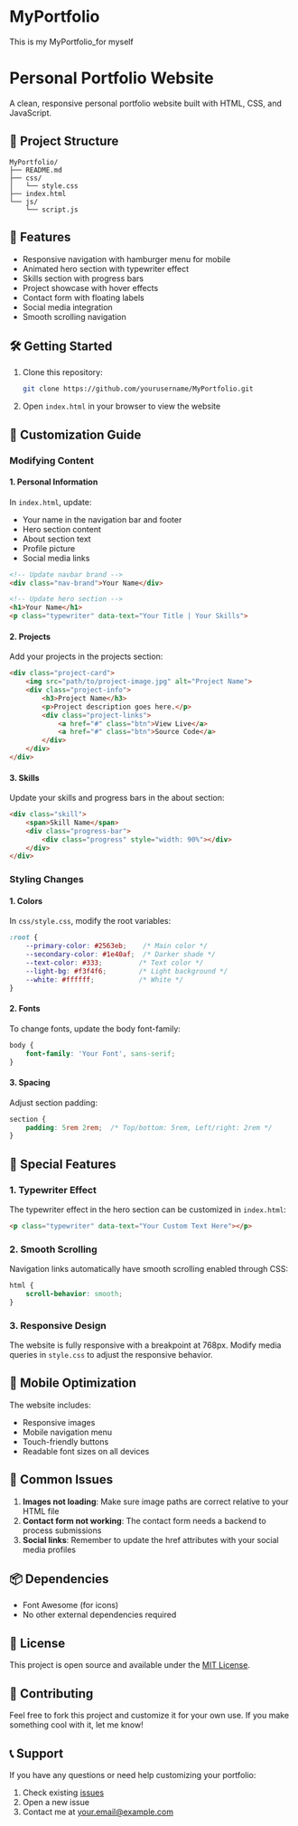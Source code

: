 # MyPortfolio

This is my MyPortfolio_for myself
# Personal Portfolio Website

A clean, responsive personal portfolio website built with HTML, CSS, and JavaScript.

## 📂 Project Structure

```
MyPortfolio/
├── README.md
├── css/
│   └── style.css
├── index.html
└── js/
    └── script.js
```

## 🚀 Features

- Responsive navigation with hamburger menu for mobile
- Animated hero section with typewriter effect
- Skills section with progress bars
- Project showcase with hover effects
- Contact form with floating labels
- Social media integration
- Smooth scrolling navigation

## 🛠️ Getting Started

1. Clone this repository:
   ```bash
   git clone https://github.com/yourusername/MyPortfolio.git
   ```

2. Open `index.html` in your browser to view the website

## 📝 Customization Guide

### Modifying Content

#### 1. Personal Information
In `index.html`, update:
- Your name in the navigation bar and footer
- Hero section content
- About section text
- Profile picture
- Social media links

```html
<!-- Update navbar brand -->
<div class="nav-brand">Your Name</div>

<!-- Update hero section -->
<h1>Your Name</h1>
<p class="typewriter" data-text="Your Title | Your Skills">
```

#### 2. Projects
Add your projects in the projects section:
```html
<div class="project-card">
    <img src="path/to/project-image.jpg" alt="Project Name">
    <div class="project-info">
        <h3>Project Name</h3>
        <p>Project description goes here.</p>
        <div class="project-links">
            <a href="#" class="btn">View Live</a>
            <a href="#" class="btn">Source Code</a>
        </div>
    </div>
</div>
```

#### 3. Skills
Update your skills and progress bars in the about section:
```html
<div class="skill">
    <span>Skill Name</span>
    <div class="progress-bar">
        <div class="progress" style="width: 90%"></div>
    </div>
</div>
```

### Styling Changes

#### 1. Colors
In `css/style.css`, modify the root variables:
```css
:root {
    --primary-color: #2563eb;    /* Main color */
    --secondary-color: #1e40af;  /* Darker shade */
    --text-color: #333;         /* Text color */
    --light-bg: #f3f4f6;        /* Light background */
    --white: #ffffff;           /* White */
}
```

#### 2. Fonts
To change fonts, update the body font-family:
```css
body {
    font-family: 'Your Font', sans-serif;
}
```

#### 3. Spacing
Adjust section padding:
```css
section {
    padding: 5rem 2rem;  /* Top/bottom: 5rem, Left/right: 2rem */
}
```

## 🌟 Special Features

### 1. Typewriter Effect
The typewriter effect in the hero section can be customized in `index.html`:
```html
<p class="typewriter" data-text="Your Custom Text Here"></p>
```

### 2. Smooth Scrolling
Navigation links automatically have smooth scrolling enabled through CSS:
```css
html {
    scroll-behavior: smooth;
}
```

### 3. Responsive Design
The website is fully responsive with a breakpoint at 768px. Modify media queries in `style.css` to adjust the responsive behavior.

## 📱 Mobile Optimization

The website includes:
- Responsive images
- Mobile navigation menu
- Touch-friendly buttons
- Readable font sizes on all devices

## 🔧 Common Issues

1. **Images not loading**: Make sure image paths are correct relative to your HTML file
2. **Contact form not working**: The contact form needs a backend to process submissions
3. **Social links**: Remember to update the href attributes with your social media profiles

## 📦 Dependencies

- Font Awesome (for icons)
- No other external dependencies required

## 📄 License

This project is open source and available under the [MIT License](LICENSE).

## 🤝 Contributing

Feel free to fork this project and customize it for your own use. If you make something cool with it, let me know!

## 📞 Support

If you have any questions or need help customizing your portfolio:
1. Check existing [issues](https://github.com/yourusername/MyPortfolio/issues)
2. Open a new issue
3. Contact me at your.email@example.com
